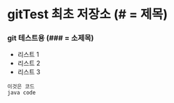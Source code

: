 # gitTest 최초 저장소 (# = 제목)
### git 테스트용 (### = 소제목)

+ 리스트 1
+ 리스트 2
+ 리스트 3

```
이것은 코드
java code
```
